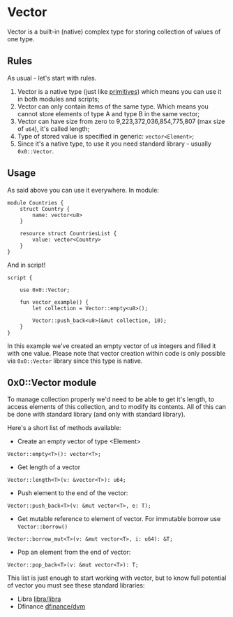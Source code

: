 # Vector

Vector is a built-in (native) complex type for storing collection of values of one type.

## Rules

As usual - let's start with rules.

1. Vector is a native type (just like [primitives](/chapters/primitives.md)) which means you can use it in both modules and scripts;
2. Vector can only contain items of the same type. Which means you cannot store elements of type A and type B in the same vector;
3. Vector can have size from zero to 9,223,372,036,854,775,807 (max size of `u64`), it's called length;
4. Type of stored value is specified in generic: `vector<Element>`;
5. Since it's a native type, to use it you need standard library - usually `0x0::Vector`.

## Usage

As said above you can use it everywhere. In module:

```Move
module Countries {
    struct Country {
        name: vector<u8>
    }

    resource struct CountriesList {
        value: vector<Country>
    }
}

```

And in script!
```Move
script {

    use 0x0::Vector;

    fun vector_example() {
        let collection = Vector::empty<u8>();

        Vector::push_back<u8>(&mut collection, 10);
    }
}
```


In this example we've created an empty vector of `u8` integers and filled it with one value. Please note that vector creation within code is only possible via `0x0::Vector` library since this type is native.

## 0x0::Vector module

To manage collection properly we'd need to be able to get it's length, to access elements of this collection, and to modify its contents. All of this can be done with standard library (and only with standard library).

Here's a short list of methods available:

- Create an empty vector of type \<Element\>
```Move
Vector::empty<T>(): vector<T>;
```
- Get length of a vector
```Move
Vector::length<T>(v: &vector<T>): u64;
```
- Push element to the end of the vector:
```Move
Vector::push_back<T>(v: &mut vector<T>, e: T);
```
- Get mutable reference to element of vector. For immutable borrow use `Vector::borrow()`
```
Vector::borrow_mut<T>(v: &mut vector<T>, i: u64): &T;
```
- Pop an element from the end of vector:
```
Vector::pop_back<T>(v: &mut vector<T>): T;
```

This list is just enough to start working with vector, but to know full potential of vector you must see these standard libraries:

- Libra [libra/libra](https://github.com/libra/libra/blob/master/language/stdlib/modules/vector.move)
- Dfinance [dfinance/dvm](https://github.com/dfinance/dvm/blob/master/lang/stdlib/vector.move)

